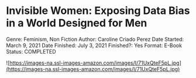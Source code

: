 # Invisible Women: Exposing Data Bias in a World Designed for Men

Genre: Feminism, Non Fiction
Author: Caroline Criado Perez
Date Started: March 9, 2021
Date Finished: July 3, 2021
Finished?: Yes
Format: E-Book
Status: COMPLETED

![https://images-na.ssl-images-amazon.com/images/I/71UxQteF5pL.jpg](https://images-na.ssl-images-amazon.com/images/I/71UxQteF5pL.jpg)